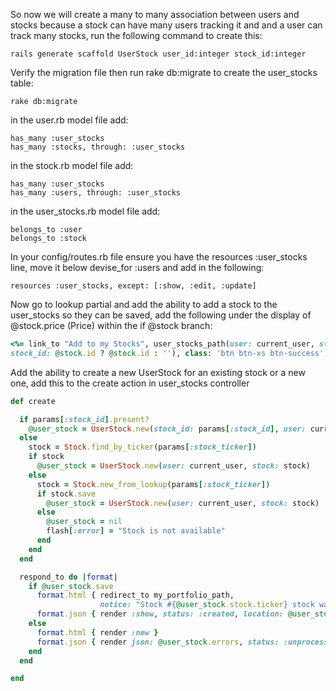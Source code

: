 So now we will create a many to many association between users and stocks because a stock can have many users tracking it and and a user can track many stocks, run the following command to create this:

    rails generate scaffold UserStock user_id:integer stock_id:integer

Verify the migration file then run rake db:migrate to create the user_stocks table:

    rake db:migrate

in the user.rb model file add:

    has_many :user_stocks
    has_many :stocks, through: :user_stocks

in the stock.rb model file add:

    has_many :user_stocks
    has_many :users, through: :user_stocks

in the user_stocks.rb model file add:

    belongs_to :user
    belongs_to :stock

In your config/routes.rb file ensure you have the resources :user_stocks line, move it below devise_for :users and add in the following:

    resources :user_stocks, except: [:show, :edit, :update]

Now go to lookup partial and add the ability to add a stock to the user_stocks so they can be saved, add the following under the display of @stock.price (Price) within the if @stock branch:
```ruby
<%= link_to "Add to my Stocks", user_stocks_path(user: current_user, stock_ticker: @stock.ticker,
stock_id: @stock.id ? @stock.id : ''), class: 'btn btn-xs btn-success', method: :post %>
```
Add the ability to create a new UserStock for an existing stock or a new one, add this to the create action in user_stocks controller
```ruby 
def create

  if params[:stock_id].present?
    @user_stock = UserStock.new(stock_id: params[:stock_id], user: current_user)
  else
    stock = Stock.find_by_ticker(params[:stock_ticker])
    if stock
      @user_stock = UserStock.new(user: current_user, stock: stock)
    else
      stock = Stock.new_from_lookup(params[:stock_ticker])
      if stock.save
        @user_stock = UserStock.new(user: current_user, stock: stock)
      else
        @user_stock = nil
        flash[:error] = "Stock is not available"
      end
    end
  end

  respond_to do |format|
    if @user_stock.save
      format.html { redirect_to my_portfolio_path, 
                    notice: "Stock #{@user_stock.stock.ticker} stock was successfully added" }
      format.json { render :show, status: :created, location: @user_stock }
    else
      format.html { render :new }
      format.json { render json: @user_stock.errors, status: :unprocessable_entity }
    end
  end

end
```